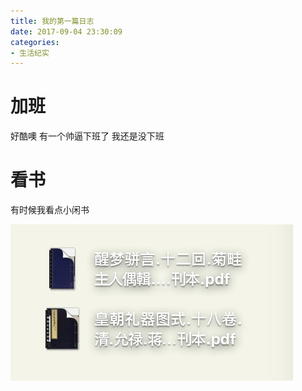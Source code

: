 ```yaml
---
title: 我的第一篇日志
date: 2017-09-04 23:30:09
categories:
- 生活纪实
---
```


# 加班

好酷噢 有一个帅逼下班了 我还是没下班

# 看书

有时候我看点小闲书

![](/img/book.jpg)
